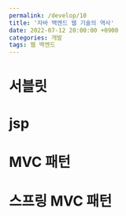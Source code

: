 ```yaml
---
permalink: /develop/10
title: '자바 백엔드 웹 기술의 역사'
date: 2022-07-12 20:00:00 +0900
categories: 개발
tags: 웹 백엔드
---
```


# 서블릿

# jsp

# MVC 패턴

# 스프링 MVC 패턴

<!-- ![백엔드][백엔드 개발자가 되기 위해 필요한 지식들]{: .align-center}

[백엔드 개발자가 되기 위해 필요한 지식들]: https://www.howcooliscoding.com/assets/images/2021/20210626-backend-basic-1.png -->